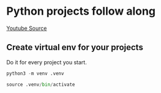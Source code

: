 # Python projects follow along

[Youtube Source](https://youtu.be/8ext9G7xspg)

## Create virtual env for your projects

Do it for every project you start.

```py
python3 -m venv .venv

source .venv/bin/activate
```
